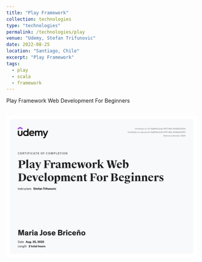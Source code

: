 ```yaml
---
title: "Play Framework"
collection: technologies
type: "technologies"
permalink: /technologies/play
venue: "Udemy, Stefan Trifunovic"
date: 2022-08-25
location: "Santiago, Chile"
excerpt: "Play Framework"
tags:
  - play
  - scala
  - framework
---
```

<div style="text-align: justify;">Play Framework Web Development For Beginners</div>
<br>

<!--more-->

<p align="center">
  <img src="/files/udemy-play.jpg" alt="Certificado Play">
</p>
